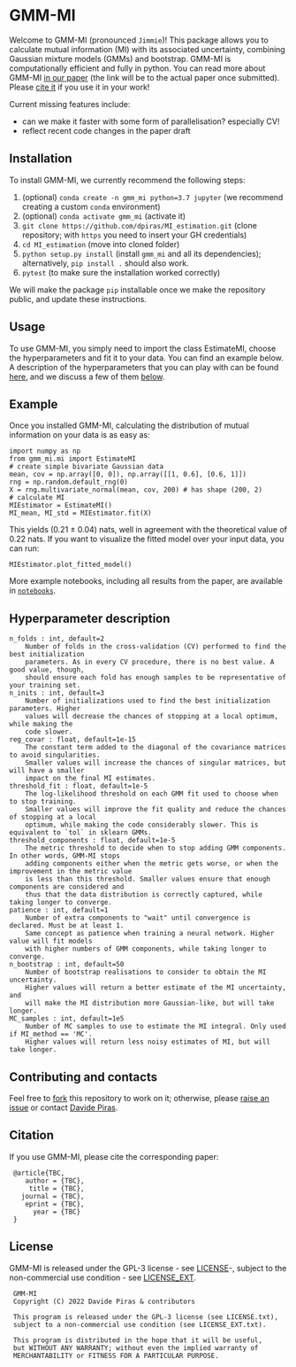 # GMM-MI 

Welcome to GMM-MI (pronounced ``Jimmie``)! This package allows you to calculate mutual information (MI) with its associated uncertainty, combining Gaussian mixture models (GMMs) and bootstrap. GMM-MI is computationally efficient and fully in python. You can read more about GMM-MI [in our paper](https://www.overleaf.com/project/62920145c884448df7e9745c) (the link will be to the actual paper once submitted). Please [cite it](#citation) if you use it in your work!

Current missing features include:
- can we make it faster with some form of parallelisation? especially CV!
- reflect recent code changes in the paper draft

## Installation

To install GMM-MI, we currently recommend the following steps:
1. (optional) `conda create -n gmm_mi python=3.7 jupyter` (we recommend creating a custom `conda` environment) 
2. (optional) `conda activate gmm_mi` (activate it)
3. `git clone https://github.com/dpiras/MI_estimation.git` (clone repository; with `https` you need to insert your GH credentials)
4. `cd MI_estimation` (move into cloned folder)
5. `python setup.py install` (install `gmm_mi` and all its dependencies); alternatively, `pip install .` should also work.
6. `pytest` (to make sure the installation worked correctly)

We will make the package `pip` installable once we make the repository public, and update these instructions.

## Usage

To use GMM-MI, you simply need to import the class EstimateMI, choose the hyperparameters and fit it to your data. You can find an example below. A description of the hyperparameters that you can play with can be found [here](https://github.com/dpiras/MI_estimation/blob/main/gmm_mi/mi.py#L6), and we discuss a few of them [below](#hyperparameter-description).

## Example

Once you installed GMM-MI, calculating the distribution of mutual information on your data is as easy as:

    import numpy as np
    from gmm_mi.mi import EstimateMI
    # create simple bivariate Gaussian data
    mean, cov = np.array([0, 0]), np.array([[1, 0.6], [0.6, 1]])
    rng = np.random.default_rng(0)
    X = rng.multivariate_normal(mean, cov, 200) # has shape (200, 2)
    # calculate MI
    MIEstimator = EstimateMI()
    MI_mean, MI_std = MIEstimator.fit(X)

This yields (0.21 &pm; 0.04) nats, well in agreement with the theoretical value of 0.22 nats. If you want to visualize the fitted model over your input data, you can run:
    
    MIEstimator.plot_fitted_model()

More example notebooks, including all results from the paper, are available in [`notebooks`](https://github.com/dpiras/MI_estimation/blob/main/notebooks).

## Hyperparameter description

    n_folds : int, default=2
        Number of folds in the cross-validation (CV) performed to find the best initialization 
        parameters. As in every CV procedure, there is no best value. A good value, though, 
        should ensure each fold has enough samples to be representative of your training set.
    n_inits : int, default=3
        Number of initializations used to find the best initialization parameters. Higher 
        values will decrease the chances of stopping at a local optimum, while making the 
        code slower.	
    reg_covar : float, default=1e-15
        The constant term added to the diagonal of the covariance matrices to avoid singularities.
        Smaller values will increase the chances of singular matrices, but will have a smaller 
        impact on the final MI estimates.
    threshold_fit : float, default=1e-5
        The log-likelihood threshold on each GMM fit used to choose when to stop training.
        Smaller values will improve the fit quality and reduce the chances of stopping at a local 
        optimum, while making the code considerably slower. This is equivalent to `tol` in sklearn GMMs.       
    threshold_components : float, default=1e-5
        The metric threshold to decide when to stop adding GMM components. In other words, GMM-MI stops 
        adding components either when the metric gets worse, or when the improvement in the metric value
        is less than this threshold. Smaller values ensure that enough components are considered and 
        thus that the data distribution is correctly captured, while taking longer to converge.
    patience : int, default=1 
        Number of extra components to "wait" until convergence is declared. Must be at least 1.
        Same concept as patience when training a neural network. Higher value will fit models
        with higher numbers of GMM components, while taking longer to converge.
    n_bootstrap : int, default=50 
        Number of bootstrap realisations to consider to obtain the MI uncertainty.
        Higher values will return a better estimate of the MI uncertainty, and
        will make the MI distribution more Gaussian-like, but will take longer.
    MC_samples : int, default=1e5
        Number of MC samples to use to estimate the MI integral. Only used if MI_method == 'MC'.
        Higher values will return less noisy estimates of MI, but will take longer.

## Contributing and contacts

Feel free to [fork](https://github.com/dpiras/MI_estimation/fork) this repository to work on it; otherwise, please [raise an issue](https://github.com/dpiras/MI_estimation/issues) or contact [Davide Piras](mailto:dr.davide.piras@gmail.com).

## Citation
If you use GMM-MI, please cite the corresponding paper:

     @article{TBC, 
        author = {TBC},
         title = {TBC},
       journal = {TBC},
        eprint = {TBC},
          year = {TBC}
     }

## License

GMM-MI is released under the GPL-3 license - see [LICENSE](https://github.com/dpiras/MI_estimation/blob/main/LICENSE.txt)-, subject to 
the non-commercial use condition - see [LICENSE_EXT](https://github.com/dpiras/MI_estimation/blob/main/LICENSE_EXT.txt).

     GMM-MI
     Copyright (C) 2022 Davide Piras & contributors

     This program is released under the GPL-3 license (see LICENSE.txt), 
     subject to a non-commercial use condition (see LICENSE_EXT.txt).

     This program is distributed in the hope that it will be useful,
     but WITHOUT ANY WARRANTY; without even the implied warranty of
     MERCHANTABILITY or FITNESS FOR A PARTICULAR PURPOSE.
